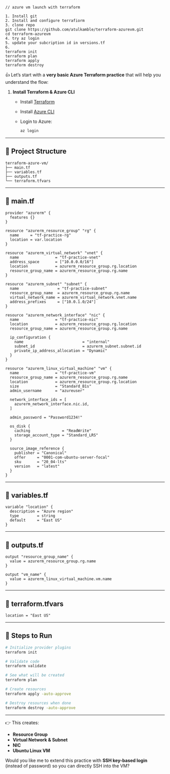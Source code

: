 ```
// azure vm launch with terraform 

1. Install git 
2. Install and configure terrafiorm 
3. clone repo 
git clone https://github.com/atulkamble/terraform-azurevm.git
cd terraform-azurevm
4. try az login 
5. update your subcription id in versions.tf
6. 
terraform init 
terraform plan
terraform apply 
terraform destroy 
```

👍 Let’s start with a **very basic Azure Terraform practice** that will help you understand the flow:

1. **Install Terraform & Azure CLI**

   * Install [Terraform](https://developer.hashicorp.com/terraform/downloads)
   * Install [Azure CLI](https://learn.microsoft.com/en-us/cli/azure/install-azure-cli)
   * Login to Azure:

     ```bash
     az login
     ```

---

## 📂 Project Structure

```
terraform-azure-vm/
├── main.tf
├── variables.tf
├── outputs.tf
└── terraform.tfvars
```

---

## 🔹 main.tf

```hcl
provider "azurerm" {
  features {}
}

resource "azurerm_resource_group" "rg" {
  name     = "tf-practice-rg"
  location = var.location
}

resource "azurerm_virtual_network" "vnet" {
  name                = "tf-practice-vnet"
  address_space       = ["10.0.0.0/16"]
  location            = azurerm_resource_group.rg.location
  resource_group_name = azurerm_resource_group.rg.name
}

resource "azurerm_subnet" "subnet" {
  name                 = "tf-practice-subnet"
  resource_group_name  = azurerm_resource_group.rg.name
  virtual_network_name = azurerm_virtual_network.vnet.name
  address_prefixes     = ["10.0.1.0/24"]
}

resource "azurerm_network_interface" "nic" {
  name                = "tf-practice-nic"
  location            = azurerm_resource_group.rg.location
  resource_group_name = azurerm_resource_group.rg.name

  ip_configuration {
    name                          = "internal"
    subnet_id                     = azurerm_subnet.subnet.id
    private_ip_address_allocation = "Dynamic"
  }
}

resource "azurerm_linux_virtual_machine" "vm" {
  name                = "tf-practice-vm"
  resource_group_name = azurerm_resource_group.rg.name
  location            = azurerm_resource_group.rg.location
  size                = "Standard_B1s"
  admin_username      = "azureuser"

  network_interface_ids = [
    azurerm_network_interface.nic.id,
  ]

  admin_password = "Password1234!"

  os_disk {
    caching              = "ReadWrite"
    storage_account_type = "Standard_LRS"
  }

  source_image_reference {
    publisher = "Canonical"
    offer     = "0001-com-ubuntu-server-focal"
    sku       = "20_04-lts"
    version   = "latest"
  }
}
```

---

## 🔹 variables.tf

```hcl
variable "location" {
  description = "Azure region"
  type        = string
  default     = "East US"
}
```

---

## 🔹 outputs.tf

```hcl
output "resource_group_name" {
  value = azurerm_resource_group.rg.name
}

output "vm_name" {
  value = azurerm_linux_virtual_machine.vm.name
}
```

---

## 🔹 terraform.tfvars

```hcl
location = "East US"
```

---

## 🚀 Steps to Run

```bash
# Initialize provider plugins
terraform init

# Validate code
terraform validate

# See what will be created
terraform plan

# Create resources
terraform apply -auto-approve

# Destroy resources when done
terraform destroy -auto-approve
```

---

👉 This creates:

* **Resource Group**
* **Virtual Network & Subnet**
* **NIC**
* **Ubuntu Linux VM**

Would you like me to extend this practice with **SSH key-based login** (instead of password) so you can directly SSH into the VM?

